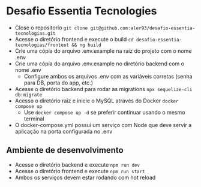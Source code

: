 # Desafio Essentia Tecnologies

- Close o repositorio `git clone git@github.com:aler93/desafio-essentia-tecnologias.git`
- Acesse o diretório frontend e execute o build `cd desafio-essentia-tecnologias/frontent && ng build`
- Crie uma cópia do arquivo .env.example na raiz do projeto com o nome .env
- Crie uma cópia do arquivo .env.example no diretório backend com o nome .env
  - Configure ambos os arquivos .env com as variáveis corretas (senha para DB, porta do app, etc.)
- Acesse o diretório backend para rodar as migrations `npx sequelize-cli db:migrate`
- Acesso o diretório raiz e inicie o MySQL através do Docker `docker compose up`
  - Use `docker compose up -d` se preferir continuar usando o mesmo terminal
- O docker-compose.yml possui um serviço com Node que deve servir a aplicação na porta configurada no .env

## Ambiente de desenvolvimento
- Acesse o diretório backend e execute `npm run dev`
- Acesse o diretório frontend e execute `npm run start`
- Ambos os serviços devem estar rodando com hot reload